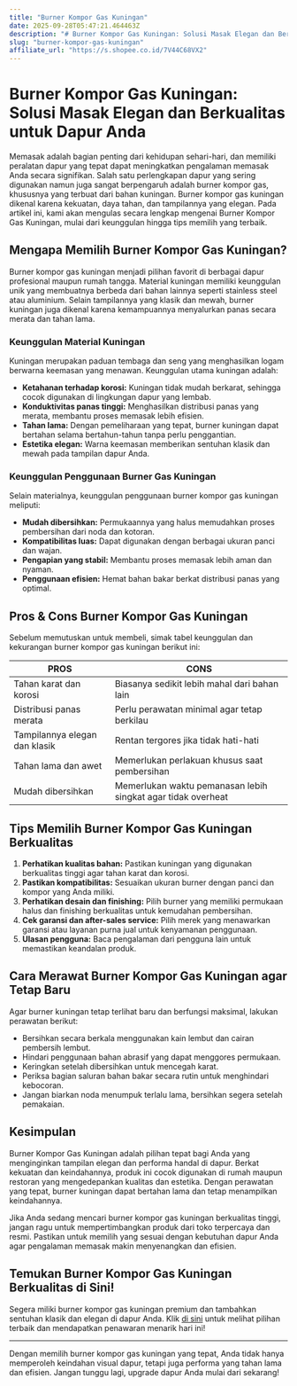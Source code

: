 ```yaml
---
title: "Burner Kompor Gas Kuningan"
date: 2025-09-28T05:47:21.464463Z
description: "# Burner Kompor Gas Kuningan: Solusi Masak Elegan dan Berkualitas untuk Dapur Anda..."
slug: "burner-kompor-gas-kuningan"
affiliate_url: "https://s.shopee.co.id/7V44C68VX2"
---
```

# Burner Kompor Gas Kuningan: Solusi Masak Elegan dan Berkualitas untuk Dapur Anda

Memasak adalah bagian penting dari kehidupan sehari-hari, dan memiliki peralatan dapur yang tepat dapat meningkatkan pengalaman memasak Anda secara signifikan. Salah satu perlengkapan dapur yang sering digunakan namun juga sangat berpengaruh adalah burner kompor gas, khususnya yang terbuat dari bahan kuningan. Burner kompor gas kuningan dikenal karena kekuatan, daya tahan, dan tampilannya yang elegan. Pada artikel ini, kami akan mengulas secara lengkap mengenai Burner Kompor Gas Kuningan, mulai dari keunggulan hingga tips memilih yang terbaik.

## Mengapa Memilih Burner Kompor Gas Kuningan?

Burner kompor gas kuningan menjadi pilihan favorit di berbagai dapur profesional maupun rumah tangga. Material kuningan memiliki keunggulan unik yang membuatnya berbeda dari bahan lainnya seperti stainless steel atau aluminium. Selain tampilannya yang klasik dan mewah, burner kuningan juga dikenal karena kemampuannya menyalurkan panas secara merata dan tahan lama.

### Keunggulan Material Kuningan

Kuningan merupakan paduan tembaga dan seng yang menghasilkan logam berwarna keemasan yang menawan. Keunggulan utama kuningan adalah:

- **Ketahanan terhadap korosi:** Kuningan tidak mudah berkarat, sehingga cocok digunakan di lingkungan dapur yang lembab.
- **Konduktivitas panas tinggi:** Menghasilkan distribusi panas yang merata, membantu proses memasak lebih efisien.
- **Tahan lama:** Dengan pemeliharaan yang tepat, burner kuningan dapat bertahan selama bertahun-tahun tanpa perlu penggantian.
- **Estetika elegan:** Warna keemasan memberikan sentuhan klasik dan mewah pada tampilan dapur Anda.

### Keunggulan Penggunaan Burner Gas Kuningan

Selain materialnya, keunggulan penggunaan burner kompor gas kuningan meliputi:

- **Mudah dibersihkan:** Permukaannya yang halus memudahkan proses pembersihan dari noda dan kotoran.
- **Kompatibilitas luas:** Dapat digunakan dengan berbagai ukuran panci dan wajan.
- **Pengapian yang stabil:** Membantu proses memasak lebih aman dan nyaman.
- **Penggunaan efisien:** Hemat bahan bakar berkat distribusi panas yang optimal.

## Pros & Cons Burner Kompor Gas Kuningan

Sebelum memutuskan untuk membeli, simak tabel keunggulan dan kekurangan burner kompor gas kuningan berikut ini:

| **PROS**                                              | **CONS**                                    |
|---------------------------------------------------------|----------------------------------------------|
| Tahan karat dan korosi                                | Biasanya sedikit lebih mahal dari bahan lain |
| Distribusi panas merata                                | Perlu perawatan minimal agar tetap berkilau |
| Tampilannya elegan dan klasik                          | Rentan tergores jika tidak hati-hati       |
| Tahan lama dan awet                                   | Memerlukan perlakuan khusus saat pembersihan |
| Mudah dibersihkan                                     | Memerlukan waktu pemanasan lebih singkat agar tidak overheat |

## Tips Memilih Burner Kompor Gas Kuningan Berkualitas

1. **Perhatikan kualitas bahan:** Pastikan kuningan yang digunakan berkualitas tinggi agar tahan karat dan korosi.
2. **Pastikan kompatibilitas:** Sesuaikan ukuran burner dengan panci dan kompor yang Anda miliki.
3. **Perhatikan desain dan finishing:** Pilih burner yang memiliki permukaan halus dan finishing berkualitas untuk kemudahan pembersihan.
4. **Cek garansi dan after-sales service:** Pilih merek yang menawarkan garansi atau layanan purna jual untuk kenyamanan penggunaan.
5. **Ulasan pengguna:** Baca pengalaman dari pengguna lain untuk memastikan keandalan produk.

## Cara Merawat Burner Kompor Gas Kuningan agar Tetap Baru

Agar burner kuningan tetap terlihat baru dan berfungsi maksimal, lakukan perawatan berikut:

- Bersihkan secara berkala menggunakan kain lembut dan cairan pembersih lembut.
- Hindari penggunaan bahan abrasif yang dapat menggores permukaan.
- Keringkan setelah dibersihkan untuk mencegah karat.
- Periksa bagian saluran bahan bakar secara rutin untuk menghindari kebocoran.
- Jangan biarkan noda menumpuk terlalu lama, bersihkan segera setelah pemakaian.

## Kesimpulan

Burner Kompor Gas Kuningan adalah pilihan tepat bagi Anda yang menginginkan tampilan elegan dan performa handal di dapur. Berkat kekuatan dan keindahannya, produk ini cocok digunakan di rumah maupun restoran yang mengedepankan kualitas dan estetika. Dengan perawatan yang tepat, burner kuningan dapat bertahan lama dan tetap menampilkan keindahannya.

Jika Anda sedang mencari burner kompor gas kuningan berkualitas tinggi, jangan ragu untuk mempertimbangkan produk dari toko terpercaya dan resmi. Pastikan untuk memilih yang sesuai dengan kebutuhan dapur Anda agar pengalaman memasak makin menyenangkan dan efisien.

## Temukan Burner Kompor Gas Kuningan Berkualitas di Sini!

Segera miliki burner kompor gas kuningan premium dan tambahkan sentuhan klasik dan elegan di dapur Anda. Klik [di sini](https://s.shopee.co.id/7V44C68VX2) untuk melihat pilihan terbaik dan mendapatkan penawaran menarik hari ini!

---

Dengan memilih burner kompor gas kuningan yang tepat, Anda tidak hanya memperoleh keindahan visual dapur, tetapi juga performa yang tahan lama dan efisien. Jangan tunggu lagi, upgrade dapur Anda mulai dari sekarang!